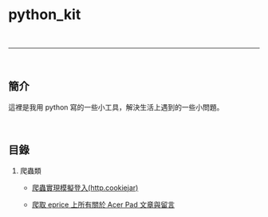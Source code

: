 # python_kit

<br>

--------------------------

<br>

## 簡介

這裡是我用 python 寫的一些小工具，解決生活上遇到的一些小問題。

<br>

## 目錄

1. 爬蟲類

    *   [爬蟲實現模擬登入(http.cookiejar)](./Crawler/MockLogin)
    
    *   [爬取 eprice 上所有關於 Acer Pad 文章與留言](Crawler/ePriceAcerPad)